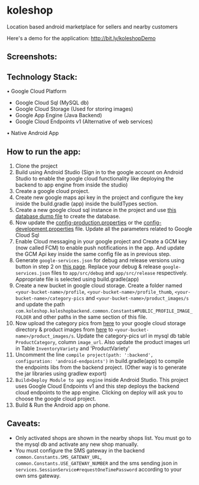 # koleshop
Location based android marketplace for sellers and nearby customers

Here's a demo for the application: http://bit.ly/koleshopDemo

## Screenshots:


## Technology Stack:
• Google Cloud Platform
 - Google Cloud Sql (MySQL db)
 - Google Cloud Storage (Used for storing images)
 - Google App Engine (Java Backend)
 - Google Cloud Endpoints v1 (Alternative of web services)
 
• Native Android App

## How to run the app:

1. Clone the project
2. Build using Android Studio (Sign in to the google account on Android Studio to enable the google cloud functionality like deploying the backend to app engine from inside the studio)
3. Create a google cloud project.
4. Create new google maps api key in the project and configure the key inside the build.gradle (app) inside the buildTypes section.
5. Create a new google cloud sql instance in the project and use [this database dump file](http://bit.ly/koleshop_db_dump) to create the database.
6. Now update the [config-production.properties](https://github.com/gndps/koleshop/blob/master/backend/src/main/webapp/config-production.properties) or the [config-development.properties](https://github.com/gndps/koleshop/blob/master/backend/src/main/webapp/config-development.properties) file. Update all the parameters related to Google Cloud Sql
7. Enable Cloud messaging in your google project and Create a GCM key (now called FCM) to enable push notifications in the app. And update the GCM Api key inside the same config file as in previous step.
8. Generate `google-services.json` for debug and release versions using button in step 2 on [this page](https://developers.google.com/identity/sign-in/android/start). Replace your debug & release `google-services.json` files to `app/src/debug` and `app/src/release` respectively. Appropriate file is selected using build.gradle(app)
9. Create a new bucket in google cloud storage. Create a folder named `<your-bucket-name>/profile`, `<your-bucket-name>/profile_thumb`, `<your-bucket-name>/category-pics` and `<your-bucket-name>/product_images/s` and update the path `com.koleshop.koleshopbackend.common.Constants#PUBLIC_PROFILE_IMAGE_FOLDER` and other paths in the same section of this file.
10. Now upload the category pics from [here](http://bit.ly/koleshopCategoryImages) to your google cloud storage directory & product images from [here](http://bit.ly/koleshopProductImagesSmall) to `<your-bucket-name>/product_images/s`. Update the category-pics url in mysql db table `ProductCategory`, column `image_url`. Also update the product images url in Table `InventoryVariety` and 'ProductVariety'
11. Uncomment the line `compile project(path: ':backend', configuration: 'android-endpoints')` in build.gradle(app) to compile the endpoints libs from the backend project. (Other way is to generate the jar libraries using gradlew export)
12. `Build>Deploy Module to app engine` inside Android Studio. This project uses Google Cloud Endpoints v1 and this step deploys the backend cloud endpoints to the app engine. Clicking on deploy will ask you to choose the google cloud project.
13. Build & Run the Android app on phone.

## Caveats:
- Only activated shops are shown in the nearby shops list. You must go to the mysql db and activate any new shop manually.
- You must configure the SMS gateway in the backend `common.Constants.SMS_GATEWAY_URL`, `common.Constants.USE_GATEWAY_NUMBER` and the sms sending json in `services.SessionService#requestOneTimePassword` according to your own sms gateway.

